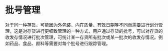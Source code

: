# 批号管理

对于同一种存货，可能因为外包装、内在质量、有效日期等不同而需要进行划分管理，这是对存货进行更细致管理的一种方式，用户通过存货的批号，可以对存货的收发存情况进行批次管理，可统计某一存货所有批次或某一批次的收发存情况。例如药品、食品、颜料等需要对每个批号进行跟踪管理。
